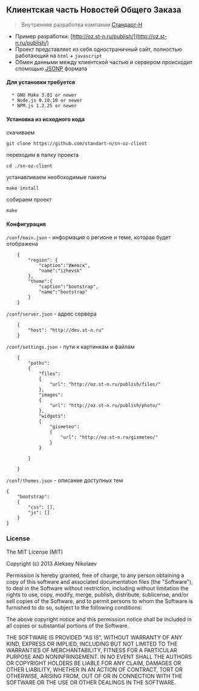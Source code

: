 
## Клиентская часть Новостей Общего Заказа

> Внутренняя разработка компании [Стандарт-Н](http://standart-n.ru/)

  - Пример разработки: [http://oz.st-n.ru/publish/](http://oz.st-n.ru/publish/)
  - Проект представляет из себя одностраничный сайт, полностью работающий на ```html``` + ```javascript```
  - Обмен данными между клиентской частью и сервером происходит спомощью [JSONP](http://ru.wikipedia.org/wiki/JSONP) формата


#### Для установки требуется

```
  * GNU Make 3.81 or newer
  * Node.js 0.10.10 or newer
  * NPM.js 1.2.25 or newer
```

#### Установка из исходного кода

скачиваем

```
git clone https://github.com/standart-n/sn-oz-client
```
переходим в папку проекта

```
cd ./sn-oz-client
```
устанавливаем необоходимые пакеты

```
make install
```
собираем проект 

```
make
```

#### Конфигурация

```/conf/main.json``` - информация о регионе и теме, которая будет отображена

```
	{
		"region": {
			"caption":"Ижевск",
			"name":"izhevsk"
		},
		"theme":{
			"caption":"bootstrap",
			"name":"bootstrap"
		}
	}
```

```/conf/server.json``` - адрес сервера 

```
	{
		"host": "http://dev.st-n.ru"
	}
```

```/conf/settings.json``` - пути к картинкам и файлам

```
	{
		"paths":
		{
			"files":
			{
				"url": "http://oz.st-n.ru/publish/files/"
			},
			"images":
			{
				"url": "http://oz.st-n.ru/publish/photo/"
			},
			"widgets":
			{
				"gismeteo":
				{
					"url": "http://oz.st-n.ru/gismeteo/"
				}
			}

		}

	}
```

```/conf/themes.json``` - описание доступных тем

```
{
	"bootstrap":
	{
		"css": [],
		"js": []
	}
}
```


### License

The MIT License (MIT)

Copyright (c) 2013 Aleksey Nikolaev

Permission is hereby granted, free of charge, to any person obtaining a copy of
this software and associated documentation files (the "Software"), to deal in
the Software without restriction, including without limitation the rights to
use, copy, modify, merge, publish, distribute, sublicense, and/or sell copies of
the Software, and to permit persons to whom the Software is furnished to do so,
subject to the following conditions:

The above copyright notice and this permission notice shall be included in all
copies or substantial portions of the Software.

THE SOFTWARE IS PROVIDED "AS IS", WITHOUT WARRANTY OF ANY KIND, EXPRESS OR
IMPLIED, INCLUDING BUT NOT LIMITED TO THE WARRANTIES OF MERCHANTABILITY, FITNESS
FOR A PARTICULAR PURPOSE AND NONINFRINGEMENT. IN NO EVENT SHALL THE AUTHORS OR
COPYRIGHT HOLDERS BE LIABLE FOR ANY CLAIM, DAMAGES OR OTHER LIABILITY, WHETHER
IN AN ACTION OF CONTRACT, TORT OR OTHERWISE, ARISING FROM, OUT OF OR IN
CONNECTION WITH THE SOFTWARE OR THE USE OR OTHER DEALINGS IN THE SOFTWARE.

        

